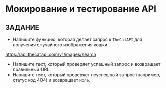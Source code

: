 # Мокирование и тестирование API

## ЗАДАНИЕ
- Напишите функцию, которая делает запрос к `TheCatAPI` для получения 
случайного изображения кошки.

https://api.thecatapi.com/v1/images/search

- Напишите тест, который проверяет успешный запрос и возвращает 
правильный URL.
- Напишите тест, который проверяет неуспешный запрос (например, 
статус код 404) и возвращает `None`.

